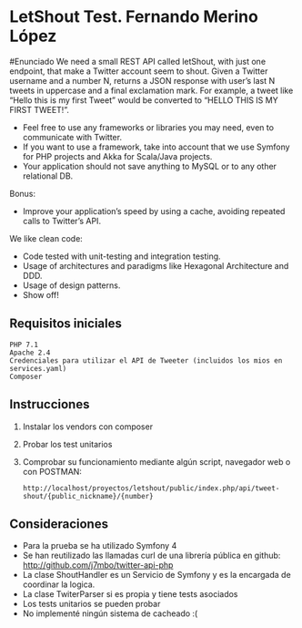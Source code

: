 LetShout Test. Fernando Merino López
===============
#Enunciado
We need a small REST API called letShout, with just one endpoint, that make a Twitter account seem to shout. Given a Twitter username and a number N, returns a JSON response with user’s last N tweets in uppercase and a final exclamation mark.
For example, a tweet like “Hello this is my first Tweet” would be converted to “HELLO THIS IS MY FIRST TWEET!”.
 
- Feel free to use any frameworks or libraries you may need, even to communicate with Twitter. 
- If you want to use a framework, take into account that we use Symfony for PHP projects and Akka for Scala/Java projects.
- Your application should not save anything to MySQL or to any other relational DB.
 
Bonus:
- Improve your application’s speed by using a cache, avoiding repeated calls to Twitter’s API.
 
We like clean code:
- Code tested with unit-testing and integration testing.
- Usage of architectures and paradigms like Hexagonal Architecture and DDD.
- Usage of design patterns.
- Show off!

## Requisitos iniciales

    PHP 7.1
    Apache 2.4
    Credenciales para utilizar el API de Tweeter (incluidos los mios en services.yaml)
    Composer

## Instrucciones

1. Instalar los vendors con composer
2. Probar los test unitarios
3. Comprobar su funcionamiento mediante algún script, navegador web o con POSTMAN: 

    ```http://localhost/proyectos/letshout/public/index.php/api/tweet-shout/{public_nickname}/{number}```



## Consideraciones

- Para la prueba se ha utilizado Symfony 4
- Se han reutilizado las llamadas curl de una librería pública en github: http://github.com/j7mbo/twitter-api-php
- La clase ShoutHandler es un Servicio de Symfony y es la encargada de coordinar la logica. 
- La clase TwiterParser si es propia y tiene tests asociados
- Los tests unitarios se pueden probar
- No implementé ningún sistema de cacheado :(
